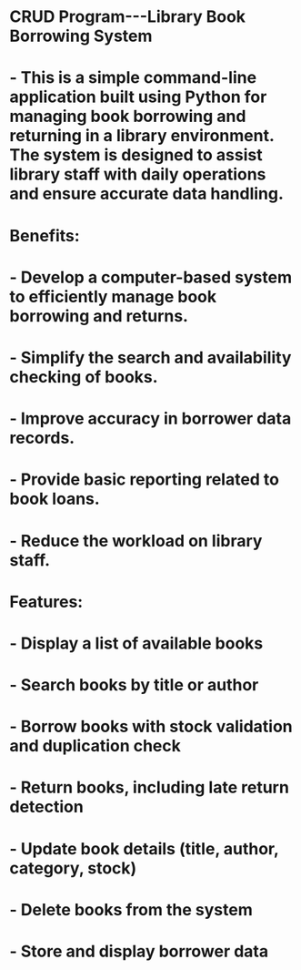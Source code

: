 # CRUD Program---Library Book Borrowing System
# - This is a simple command-line application built using Python for managing book borrowing and returning in a library environment. The system is designed to assist library staff with daily operations and ensure accurate data handling.

# Benefits:
# - Develop a computer-based system to efficiently manage book borrowing and returns.
# - Simplify the search and availability checking of books.
# - Improve accuracy in borrower data records.
# - Provide basic reporting related to book loans.
# - Reduce the workload on library staff.

# Features:
# - Display a list of available books
# - Search books by title or author
# - Borrow books with stock validation and duplication check
# - Return books, including late return detection
# - Update book details (title, author, category, stock)
# - Delete books from the system
# - Store and display borrower data
